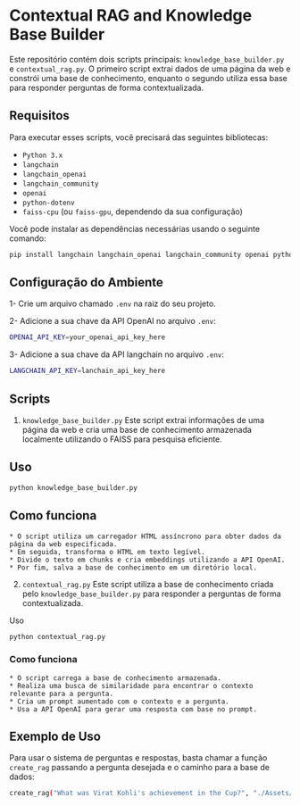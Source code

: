 # Contextual RAG and Knowledge Base Builder

Este repositório contém dois scripts principais: `knowledge_base_builder.py` e `contextual_rag.py`. O primeiro script extrai dados de uma página da web e constrói uma base de conhecimento, enquanto o segundo utiliza essa base para responder perguntas de forma contextualizada.

## Requisitos

Para executar esses scripts, você precisará das seguintes bibliotecas:

- `Python 3.x`
- `langchain`
- `langchain_openai`
- `langchain_community`
- `openai`
- `python-dotenv`
- `faiss-cpu` (ou `faiss-gpu`, dependendo da sua configuração)

Você pode instalar as dependências necessárias usando o seguinte comando:

```bash
pip install langchain langchain_openai langchain_community openai python-dotenv faiss-cpu
```
## Configuração do Ambiente
1- Crie um arquivo chamado `.env` na raiz do seu projeto.

2- Adicione a sua chave da API OpenAI no arquivo `.env`:
```bash
OPENAI_API_KEY=your_openai_api_key_here
```
3- Adicione a sua chave da API langchain no arquivo `.env`:
```bash
LANGCHAIN_API_KEY=lanchain_api_key_here
```

## Scripts
1. `knowledge_base_builder.py`
Este script extrai informações de uma página da web e cria uma base de conhecimento armazenada localmente utilizando o FAISS para pesquisa eficiente.

## Uso
```bash
python knowledge_base_builder.py
```

## Como funciona
    * O script utiliza um carregador HTML assíncrono para obter dados da página da web especificada.
    * Em seguida, transforma o HTML em texto legível.
    * Divide o texto em chunks e cria embeddings utilizando a API OpenAI.
    * Por fim, salva a base de conhecimento em um diretório local.
2. `contextual_rag.py`
Este script utiliza a base de conhecimento criada pelo `knowledge_base_builder.py` para responder a perguntas de forma contextualizada.

Uso
```bash
python contextual_rag.py
```

### Como funciona
    * O script carrega a base de conhecimento armazenada.
    * Realiza uma busca de similaridade para encontrar o contexto relevante para a pergunta.
    * Cria um prompt aumentado com o contexto e a pergunta.
    * Usa a API OpenAI para gerar uma resposta com base no prompt.

## Exemplo de Uso
Para usar o sistema de perguntas e respostas, basta chamar a função `create_rag` passando a pergunta desejada e o caminho para a base de dados:
```bash
create_rag("What was Virat Kohli's achievement in the Cup?", "./Assets/Data")
```